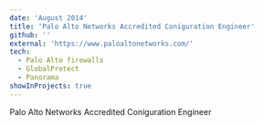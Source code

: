 ```yaml
---
date: 'August 2014'
title: 'Palo Alto Networks Accredited Coniguration Engineer'
github: ''
external: 'https://www.paloaltonetworks.com/'
tech:
  - Palo Alto firewalls
  - GlobalProtect
  - Panorama
showInProjects: true
---
```


Palo Alto Networks Accredited Coniguration Engineer
